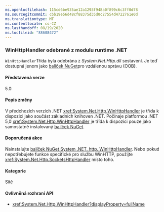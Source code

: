 ```yaml
---
ms.openlocfilehash: 115cd6be935ae12a1293f948a0f899c6c3ff0d78
ms.sourcegitcommit: cbb19e56d48cf88375d35d0c27554d4722761e0d
ms.translationtype: MT
ms.contentlocale: cs-CZ
ms.lasthandoff: 08/19/2020
ms.locfileid: "88608472"
---
```

### <a name="winhttphandler-removed-from-net-runtime"></a>WinHttpHandler odebrané z modulu runtime .NET

`WinHttpHandler`Třída byla odebrána z *System.Net.Http.dll* sestavení. Je teď dostupná jenom jako [balíček NuGet](https://www.nuget.org/packages/System.Net.Http.WinHttpHandler/)pro vzdálenou správu (OOB).

#### <a name="version-introduced"></a>Představená verze

5.0

#### <a name="change-description"></a>Popis změny

V předchozích verzích .NET <xref:System.Net.Http.WinHttpHandler> je třída k dispozici jako součást základních knihoven .NET. Počínaje platformou .NET 5,0 <xref:System.Net.Http.WinHttpHandler> je třída k dispozici pouze jako samostatně instalovaný [balíček NuGet](https://www.nuget.org/packages/System.Net.Http.WinHttpHandler/).

#### <a name="recommended-action"></a>Doporučená akce

Nainstalujte [balíček NuGet System .NET. http. WinHttpHandler](https://www.nuget.org/packages/System.Net.Http.WinHttpHandler/). Nebo pokud nepotřebujete funkce specifické pro službu WinHTTP, použijte <xref:System.Net.Http.SocketsHttpHandler> místo toho.

#### <a name="category"></a>Kategorie

Sítě

#### <a name="affected-apis"></a>Ovlivněná rozhraní API

- <xref:System.Net.Http.WinHttpHandler?displayProperty=fullName>

<!--

#### Affected APIs

- `T:System.Net.Http.WinHttpHandler`

-->
